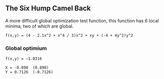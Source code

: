## The Six Hump Camel Back

A more difficult global optimization test function, this function has 6 local minima, two of which are global.

    f(x,y) = (4 - 2.1x^2 + x^4 / 3)x^2 + xy + (-4 + 4y^2)y^2

### Global optimium

    f(x,y) = −1.0316

    X = -0.898  (0.898)
    Y = 0.7126  (-0.7126)

